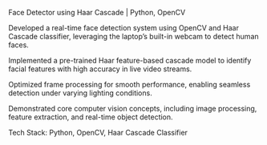 Face Detector using Haar Cascade | Python, OpenCV

  Developed a real-time face detection system using OpenCV and Haar Cascade classifier, leveraging the laptop’s built-in webcam to detect human faces.

Implemented a pre-trained Haar feature-based cascade model to identify facial features with high accuracy in live video streams.

Optimized frame processing for smooth performance, enabling seamless detection under varying lighting conditions.

Demonstrated core computer vision concepts, including image processing, feature extraction, and real-time object detection.

Tech Stack: Python, OpenCV, Haar Cascade Classifier
